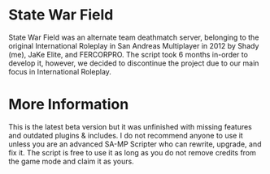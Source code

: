 # State War Field
State War Field was an alternate team deathmatch server, belonging to the original International Roleplay in San Andreas Multiplayer in 2012 by Shady (me), JaKe Elite, and FERCORPRO. The script took 6 months in-order to develop it, however, we decided to discontinue the project due to our main focus in International Roleplay.

# More Information
This is the latest beta version but it was unfinished with missing features and outdated plugins & includes. I do not recommend anyone to use it unless you are an advanced SA-MP Scripter who can rewrite, upgrade, and fix it. The script is free to use it as long as you do not remove credits from the game mode and claim it as yours.

